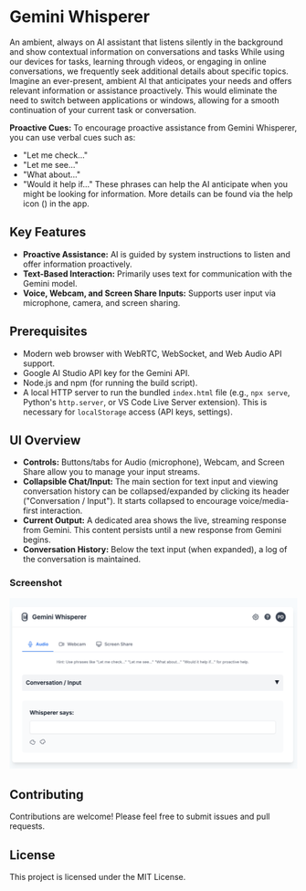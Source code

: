 # Gemini Whisperer

An ambient, always on AI assistant that listens silently in the background and show contextual information on conversations and tasks While using our devices for tasks, learning through videos, or engaging in online conversations, we frequently seek additional details about specific topics.
Imagine an ever-present, ambient AI that anticipates your needs and offers relevant information or assistance proactively.
This would eliminate the need to switch between applications or windows, allowing for a smooth continuation of your current task or conversation.

**Proactive Cues:** To encourage proactive assistance from Gemini Whisperer, you can use verbal cues such as:

- "Let me check..."
- "Let me see..."
- "What about..."
- "Would it help if..."
  These phrases can help the AI anticipate when you might be looking for information. More details can be found via the help icon (<i class="fas fa-question-circle"></i>) in the app.

## Key Features

- **Proactive Assistance:** AI is guided by system instructions to listen and offer information proactively.
- **Text-Based Interaction:** Primarily uses text for communication with the Gemini model.
- **Voice, Webcam, and Screen Share Inputs:** Supports user input via microphone, camera, and screen sharing.

## Prerequisites

- Modern web browser with WebRTC, WebSocket, and Web Audio API support.
- Google AI Studio API key for the Gemini API.
- Node.js and npm (for running the build script).
- A local HTTP server to run the bundled `index.html` file (e.g., `npx serve`, Python's `http.server`, or VS Code Live Server extension). This is necessary for `localStorage` access (API keys, settings).

## UI Overview

- **Controls:** Buttons/tabs for Audio (microphone), Webcam, and Screen Share allow you to manage your input streams.
- **Collapsible Chat/Input:** The main section for text input and viewing conversation history can be collapsed/expanded by clicking its header ("Conversation / Input"). It starts collapsed to encourage voice/media-first interaction.
- **Current Output:** A dedicated area shows the live, streaming response from Gemini. This content persists until a new response from Gemini begins.
- **Conversation History:** Below the text input (when expanded), a log of the conversation is maintained.

### Screenshot

![Gemini Whisperer UI](assets/gemini-whisperer-ui.png)

## Contributing

Contributions are welcome! Please feel free to submit issues and pull requests.

## License

This project is licensed under the MIT License.
